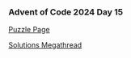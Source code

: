 ### Advent of Code 2024 Day 15

[Puzzle Page](https://adventofcode.com/2024/day/15)

[Solutions Megathread](https://www.reddit.com/r/adventofcode/comments/1hele8m/2024_day_15_solutions/)
